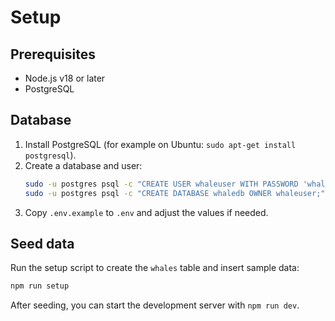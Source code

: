 # Setup

## Prerequisites

- Node.js v18 or later
- PostgreSQL

## Database

1. Install PostgreSQL (for example on Ubuntu:
   `sudo apt-get install postgresql`).
2. Create a database and user:
   ```bash
   sudo -u postgres psql -c "CREATE USER whaleuser WITH PASSWORD 'whalepass';"
   sudo -u postgres psql -c "CREATE DATABASE whaledb OWNER whaleuser;"
   ```
3. Copy `.env.example` to `.env` and adjust the values if needed.

## Seed data

Run the setup script to create the `whales` table and insert sample data:

```bash
npm run setup
```

After seeding, you can start the development server with `npm run dev`.
